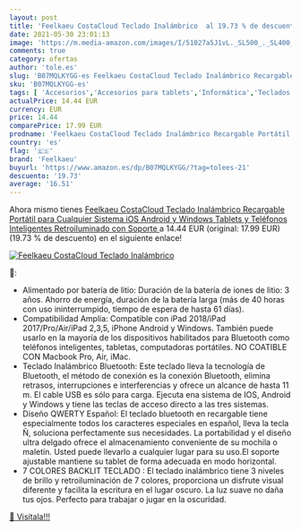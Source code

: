 ```yaml
---
layout: post
title: 'Feelkaeu CostaCloud Teclado Inalámbrico  al 19.73 % de descuento'
date: 2021-05-30 23:01:13
image: 'https://m.media-amazon.com/images/I/51027a5J1vL._SL500_._SL400_.jpg'
comments: true
category: ofertas
author: 'tole.es'
slug: 'B07MQLKYGG-es Feelkaeu CostaCloud Teclado Inalámbrico Recargable...'
sku: 'B07MQLKYGG-es'
tags: [ 'Accesorios','Accesorios para tablets','Informática','Teclados para tablets','android','feelkaeu', ]
actualPrice: 14.44 EUR
currency: EUR
price: 14.44
comparePrice: 17.99 EUR
prodname: 'Feelkaeu CostaCloud Teclado Inalámbrico Recargable Portátil para Cualquier Sistema iOS Android y Windows Tablets y Teléfonos Inteligentes  Retroiluminado con Soporte '
country: 'es'
flag: '🇪🇸'
brand: 'Feelkaeu'
buyurl: 'https://www.amazon.es/dp/B07MQLKYGG/?tag=tolees-21'
descuento: '19.73'
average: '16.51'
---
```


Ahora mismo tienes [Feelkaeu CostaCloud Teclado Inalámbrico Recargable Portátil para Cualquier Sistema iOS Android y Windows Tablets y Teléfonos Inteligentes  Retroiluminado con Soporte ](https://www.amazon.es/dp/B07MQLKYGG/?tag=tolees-21) a 14.44 EUR (original: 17.99 EUR) (19.73 %  de descuento) en el siguiente enlace!

[![Feelkaeu CostaCloud Teclado Inalámbrico ](https://m.media-amazon.com/images/I/51027a5J1vL._SL500_._SL400_.jpg)](https://www.amazon.es/dp/B07MQLKYGG/?tag=tolees-21)

🔎:

- Alimentado por batería de litio: Duración de la batería de iones de litio: 3 años. Ahorro de energía, duración de la batería larga (más de 40 horas con uso ininterrumpido, tiempo de espera de hasta 61 días).
- Compatibilidad Amplia: Compatible con iPad 2018/iPad 2017/Pro/Air/iPad 2,3,5, iPhone Android y Windows. También puede usarlo en la mayoría de los dispositivos habilitados para Bluetooth como teléfonos inteligentes, tabletas, computadoras portátiles. NO COATIBLE CON Macbook Pro, Air, iMac.
- Teclado Inalámbrico Bluetooth: Este teclado lleva la tecnología de Bluetooth, el método de conexión es la conexión Bluetooth, elimina retrasos, interrupciones e interferencias y ofrece un alcance de hasta 11 m. El cable USB es sólo para carga. Ejecuta ena sistema de IOS, Android y Windows y tiene las teclas de acceso directo a las tres sistemas.
- Diseño QWERTY Español: El teclado bluetooth en recargable tiene especialmente todos los caracteres especiales en español, lleva la tecla Ñ, soluciona perfectamente sus necesidades. La portabilidad y el diseño ultra delgado ofrece el almacenamiento conveniente de su mochila o maletín. Usted puede llevarlo a cualquier lugar para su uso.El soporte ajustable mantiene su tablet de forma adecuada en modo horizontal.
- 7 COLORES BACKLIT TECLADO : El teclado inalámbrico tiene 3 niveles de brillo y retroiluminación de 7 colores, proporciona un disfrute visual diferente y facilita la escritura en el lugar oscuro. La luz suave no daña tus ojos. Perfecto para trabajar o jugar en la oscuridad.

[🛒 Visítala!!!](https://www.amazon.es/dp/B07MQLKYGG/?tag=tolees-21)
